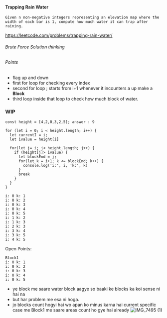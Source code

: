 #### Trapping Rain Water
```
Given n non-negative integers representing an elevation map where the width of each bar is 1, compute how much water it can trap after raining.
```
https://leetcode.com/problems/trapping-rain-water/



###### Brute Force Solution thinking

###### Points
- flag up and down
- first for loop for checking every index
- second for loop ; starts from i+1 whenever it incounters a up make a **Block**
- third loop inside that loop to check how much block of water.

### WIP
```
const height = [4,2,0,3,2,5]; answer : 9

for (let i = 0; i < height.length; i++) {
  let currentI = i;
  let ivalue = height[i]
  
  for(let j= i; j< height.length; j++) {
    if (height[j]> ivalue) {
      let blockEnd = j;
      for(let k = i+1; k <= blockEnd; k++) {
        console.log('i:', i, 'k:', k)
      }
      break
    }
  }
}
```
```
i: 0 k: 1
i: 0 k: 2
i: 0 k: 3
i: 0 k: 4
i: 0 k: 5
i: 1 k: 2
i: 1 k: 3
i: 2 k: 3
i: 3 k: 4
i: 3 k: 5
i: 4 k: 5
```

Open Points:

```
Block1
i: 0 k: 1
i: 0 k: 2
i: 0 k: 3
i: 0 k: 4
i: 0 k: 5
```


- ye block me saare water block aagye so baaki ke blocks ka koi sense ni hai na
- but har problem me esa ni hoga.
- jo blocks count hogyi hai wo apan ko minus karna hai 
current specific case me Block1 me saare areas count ho gye hai already  ![IMG_7495 (1)](https://user-images.githubusercontent.com/16288226/232232991-e226d449-1032-4b47-9eae-08b22cc14b05.jpg)



